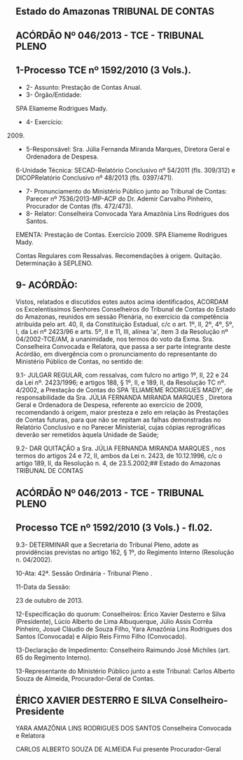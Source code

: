 
## Estado do Amazonas TRIBUNAL DE CONTAS

## ACÓRDÃO Nº 046/2013 - TCE - TRIBUNAL PLENO

## 1-Processo TCE nº 1592/2010 (3 Vols.).

- 2- Assunto: Prestação de Contas Anual.
- 3- Órgão/Entidade:

SPA Eliameme Rodrigues Mady.

- 4- Exercício:

2009.

- 5-Responsável: Sra. Júlia Fernanda  Miranda  Marques, Diretora Geral e Ordenadora de Despesa.

6-Unidade Técnica: SECAD-Relatório  Conclusivo  nº  54/2011  (fls.  309/312)  e DICOPRelatório Conclusivo nº 48/2013 (fls. 0397/471).

- 7-  Pronunciamento  do Ministério Público  junto  ao Tribunal  de Contas: Parecer  nº 7536/2013-MP-ACP  do  Dr.  Ademir  Carvalho  Pinheiro,  Procurador  de  Contas  (fls. 472/473).
- 8- Relator: Conselheira Convocada Yara Amazônia Lins Rodrigues dos Santos.

EMENTA: Prestação de Contas. Exercício 2009. SPA Eliameme Rodrigues Mady.

Contas Regulares com Ressalvas. Recomendações à origem. Quitação. Determinação à SEPLENO.

## 9- ACÓRDÃO:

Vistos, relatados e discutidos estes autos acima identificados,  ACORDAM os Excelentíssimos Senhores Conselheiros do Tribunal de Contas do Estado do Amazonas, reunidos em sessão Plenária, no exercício da competência atribuída pelo art.  40,  II, da Constituição Estadual, c/c o art. 1º, II, 2º, 4º, 5º, I, da Lei nº 2423/96 e arts. 5º, II e 11, III, alínea 'a', item 3 da Resolução nº 04/2002-TCE/AM, à unanimidade, nos termos do voto da Exma. Sra. Conselheira Convocada e Relatora, que passa a ser parte integrante deste Acórdão, em divergência com o pronunciamento do representante do  Ministério Público de Contas, no sentido de:

9.1- JULGAR REGULAR, com ressalvas, com fulcro no artigo 1º, II, 22 e 24 da Lei nº. 2423/1996;  e artigos 188,  § 1º,  II, e 189,  II, da Resolução TC nº. 4/2002, a Prestação de Contas do SPA  'ELIAMEME RODRIGUES MADY', de responsabilidade da Sra. JÚLIA  FERNANDA  MIRANDA  MARQUES , Diretora  Geral    e  Ordenadora  de Despesa, referente ao exercício de 2009, recomendando à origem, maior presteza e zelo em  relação  às  Prestações  de  Contas  futuras,  para  que  não  se  repitam  as  falhas demonstradas no Relatório Conclusivo e no Parecer Ministerial, cujas cópias reprográficas deverão ser remetidos àquela Unidade de Saúde;

9.2- DAR QUITAÇÃO a Sra. JÚLIA FERNANDA MIRANDA MARQUES , nos termos do artigos 24 e 72, II, ambos da Lei n. 2423, de 10.12.1996, c/c o artigo 189, II, da Resolução n. 4, de 23.5.2002;## Estado do Amazonas TRIBUNAL DE CONTAS

## ACÓRDÃO Nº 046/2013 - TCE - TRIBUNAL PLENO

## Processo TCE nº 1592/2010 (3 Vols.) - fl.02.

9.3- DETERMINAR que a Secretaria do Tribunal Pleno, adote as providências previstas no artigo 162, § 1º, do Regimento Interno (Resolução n. 04/2002).

10-Ata: 42ª. Sessão Ordinária - Tribunal Pleno .

11-Data da Sessão:

23 de outubro de 2013.

12-Especificação do quorum: Conselheiros: Érico Xavier Desterro e Silva (Presidente), Lúcio Alberto de Lima Albuquerque, Júlio Assis Corrêa Pinheiro, Josué Cláudio de Souza Filho, Yara Amazônia Lins Rodrigues dos Santos (Convocada)  e Alípio Reis Firmo Filho (Convocado).

13-Declaração  de  Impedimento: Conselheiro  Raimundo  José  Michiles  (art.  65  do Regimento Interno).

13-Representante do Ministério Público junto a este Tribunal: Carlos Alberto Souza de Almeida, Procurador-Geral de Contas.

## ÉRICO XAVIER DESTERRO E SILVA Conselheiro-Presidente

YARA AMAZÔNIA LINS RODRIGUES DOS SANTOS Conselheira Convocada e Relatora

CARLOS ALBERTO SOUZA DE ALMEIDA Fui presente Procurador-Geral